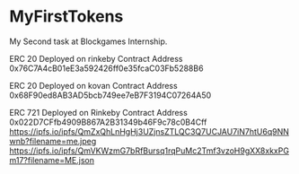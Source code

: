 # MyFirstTokens
My Second task at Blockgames Internship.

ERC 20 Deployed on rinkeby
Contract Address 0x76C7A4cB01eE3a592426ff0e35fcaC03Fb5288B6

ERC 20 Deployed on kovan 
Contract Address 0x68F90ed8AB3AD5bcb749ee7eB7F3194C07264A50

ERC 721 Deployed on Rinkeby
Contract Address 0x022D7CFfb4909B867A2B31349b46F9c78c0B4Cff
https://ipfs.io/ipfs/QmZxQhLnHgHj3UZjnsZTLQC3Q7UCJAU7iN7htU6q9NNwnb?filename=me.jpeg
https://ipfs.io/ipfs/QmVKWzmG7bRfBursq1rqPuMc2Tmf3vzoH9gXX8xkxPGm17?filename=ME.json
